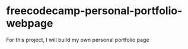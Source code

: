 # freecodecamp-personal-portfolio-webpage
For this project, I will build my own personal portfolio page
